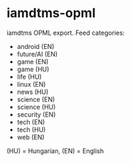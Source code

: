 # iamdtms-opml
iamdtms OPML export. 
Feed categories:

- android (EN)
- future/AI (EN)
- game (EN)
- game (HU)
- life (HU)
- linux (EN)
- news (HU)
- science (EN)
- science (HU)
- security (EN)
- tech (EN)
- tech (HU)
- web (EN)

(HU) = Hungarian, (EN) = English
